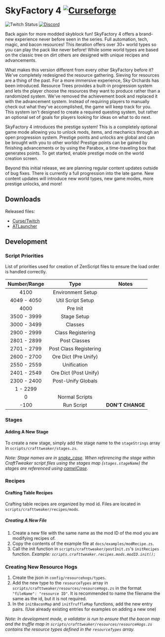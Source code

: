 # SkyFactory 4 [![Curseforge][curseImg]][curseLink]

![Twitch Status](https://img.shields.io/twitch/status/darkosto?color=411145&label=Darkosto&logo=twitch) [![Discord][discordImg]][discordLink]

[discordImg]: https://img.shields.io/discord/329440410839678986.svg?logo=discord&logoWidth=18&colorB=7289DA

[discordLink]: https://discord.gg/darkosto

[curseImg]: http://cf.way2muchnoise.eu/296062.svg

[curseLink]: https://minecraft.curseforge.com/projects/skyfactory-4

Back again for more modded skyblock fun! SkyFactory 4 offers a brand-new experience never before seen in the series. Full automation, tech, magic, and bacon resources! This iteration offers over 30+ world types so you can play the pack like never before! While some world types are based on the classic tree on dirt others are designed with unique recipes and advancements.

What makes this version different from every other SkyFactory before it? We've completely redesigned the resource gathering. Sieving for resources are a thing of the past. For a more immersive experience, Sky Orchards has been introduced. Resource Trees provides a built-in progression system and lets the player choose the resources they want to produce rather than a randomized system. We've removed the achievement book and replaced it with the advancement system. Instead of requiring players to manually check out what they've accomplished, the game will keep track for you. This system isn't designed to create a required questing system, but rather an optional set of goals for players looking for ideas on what to do next.

SkyFactory 4 introduces the prestige system! This is a completely optional game mode allowing you to unlock mods, items, and mechanics through an open progression system. Prestige points and unlocks are global and can be brought with you to other worlds! Prestige points can be gained by finishing advancements or by using the Parabox, a time-traveling box that generates points. To get started, enable prestige mode on the world creation screen.

Beyond this initial release, we are planning regular content updates outside of bug fixes. There is currently a full progression into the late game. New content updates will introduce new world types, new game modes, more prestige unlocks, and more!

## Downloads
Released files:
- [Curse/Twitch](https://minecraft.curseforge.com/projects/skyfactory-4)
- [ATLauncher](https://www.atlauncher.com/pack/SkyFactory4)

## Development

### Script Priorities
List of priorities used for creation of ZenScript files to ensure the load order is handled correctly.

| Number/Range      | Type                          | Notes             |
| :---------------: | :---------------------------: | :---------------: |
| 4100              | Environment Setup             | 
| 4049 - 4050       | Util Script Setup             |
| 4000              | Pre Init                      |
| 3500 - 3999       | Stage Setup                   |
| 3000 - 3499       | Classes                       |
| 2900 - 2999       | Class Registering             |
| 2801 - 2899       | Post Classes                  |
| 2701 - 2799       | Post Class Registering        |
| 2600 - 2700       | Ore Dict (Pre Unify)          |
| 2550 - 2559       | Unification                   |
| 2401 - 2549       | Ore Dict (Post Unify)         |
| 2300 - 2400       | Post-Unify Globals            |
| 1 - 2299          |                               |
| 0                 | Normal Scripts                |
| -100              | Run Script                    | **DON'T CHANGE** |

### Stages
#### Adding A New Stage
To create a new stage, simply add the stage name to the `stageStrings` array in `scripts/crafttweaker/stages.zs`.

*Note: Stage names are in [snake_case](https://en.wikipedia.org/wiki/Snake_case). When referencing the stage within CraftTweaker script files using the stages map (`stages.stageName`) the stages are referenced using [camelCase](https://en.wikipedia.org/wiki/Camel_case).*

### Recipes
#### Crafting Table Recipes
Crafting table recipes are organized by mod id. Files are located in `scripts/crafttweaker/recipes/mods`.

##### Creating A New File
1. Create a new file with the same name as the mod ID of the mod you are modifying recipes of.
2. Copy the contents of the example file at `docs/examples/modRecipe.zs`.
3. Call the init function in `scripts/crafttweaker/postInit.zs`'s `initRecipes` function. *Example: `scripts.crafttweaker.recipes.mods.modID.init();`*

### Creating New Resource Hogs
1. Create the json in `config/resourcehogs/types`.
2. Add the new type to the `resourceTypes` array in `scripts/crafttweaker/resources/resourceHogs.zs` in the format `"fileName": "resource ID"`. It is recommended to name the filename the same as the id, but it is not required.
3. In the `initBaconMap` and `initTruffleMap` functions, add the new entry pairs. (Use already existing entries for examples on adding a new one)

*Note: In development mode, a validator is run to ensure that the bacon map and the truffle map in `scripts/crafttweaker/resources/resourceHogs.zs` contains the resource types defined in the `resourceTypes` array.*
